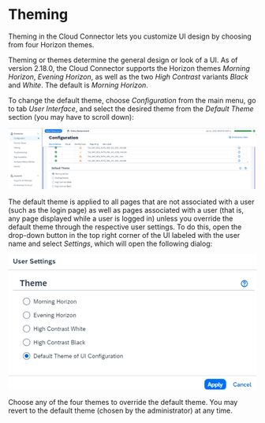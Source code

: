 <!-- loioe7e8197957bf40ad94c393419802bf76 -->

# Theming

Theming in the Cloud Connector lets you customize UI design by choosing from four Horizon themes.

Theming or themes determine the general design or look of a UI. As of version 2.18.0, the Cloud Connector supports the Horizon themes *Morning Horizon*, *Evening Horizon*, as well as the two *High Contrast* variants *Black* and *White*. The default is *Morning Horizon*.

To change the default theme, choose *Configuration* from the main menu, go to tab *User Interface*, and select the desired theme from the *Default Theme* section \(you may have to scroll down\):

![](images/SCC_Theming_1_642d7a9.png)

The default theme is applied to all pages that are not associated with a user \(such as the login page\) as well as pages associated with a user \(that is, any page displayed while a user is logged in\) unless you override the default theme through the respective user settings. To do this, open the drop-down button in the top right corner of the UI labeled with the user name and select *Settings*, which will open the following dialog:

![](images/SCC_Theming_2_e3107fc.png)

Choose any of the four themes to override the default theme. You may revert to the default theme \(chosen by the administrator\) at any time.

